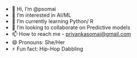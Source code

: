 - 👋 Hi, I’m @psomai
- 👀 I’m interested in AI/ML
- 🌱 I’m currently learning Python/ R
- 💞️ I’m looking to collaborate on Predictive models
- 📫 How to reach me - priyankasomai@gmail.com
- 😄 Pronouns: She/Her
- ⚡ Fun fact: Hip-Hop Dabbling

<!---
psomai/psomai is a ✨ special ✨ repository because its `README.md` (this file) appears on your GitHub profile.
You can click the Preview link to take a look at your changes.
--->
